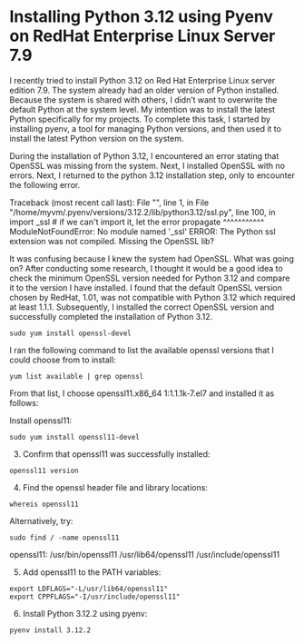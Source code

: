 # Installing Python 3.12 using Pyenv on RedHat Enterprise Linux Server 7.9

I recently tried to install Python 3.12 on Red Hat Enterprise Linux server edition 7.9. The system already had an older version of Python installed. Because the system is shared with others, I didn’t want to overwrite the default Python at the system level. My intention was to install the latest Python specifically for my projects. To complete this task, I started by installing pyenv, a tool for managing Python versions, and then used it to install the latest Python version on the system. 

During the installation of Python 3.12, I encountered an error stating that OpenSSL was missing from the system. Next, I installed OpenSSL with no errors. Next, I returned to the python 3.12 installation step, only to encounter the following error. 

Traceback (most recent call last): File "", line 1, in File "/home/myvm/.pyenv/versions/3.12.2/lib/python3.12/ssl.py", line 100, in import _ssl # if we can't import it, let the error propagate ^^^^^^^^^^^ ModuleNotFoundError: No module named '_ssl' ERROR: The Python ssl extension was not compiled. Missing the OpenSSL lib?

It was confusing because I knew the system had OpenSSL. What was going on? After conducting some research, I thought it would be a good idea to check the minimum OpenSSL version needed for Python 3.12 and compare it to the version I have installed. I found that the default OpenSSL version chosen by RedHat, 1.01, was not compatible with Python 3.12 which required at least 1.1.1. Subsequently, I installed the correct OpenSSL version and successfully completed the installation of Python 3.12.


```shell
sudo yum install openssl-devel
```

I ran the following command to list the available openssl versions that I could choose from to install:
```shell
yum list available | grep openssl
```

From that list, I choose openssl11.x86_64 1:1.1.1k-7.el7 and installed it as follows:


Install openssl11:
``` shell
sudo yum install openssl11-devel
```

3. Confirm that openssl11 was successfully installed:
``` shell
openssl11 version
```

4. Find the openssl header file and library locations:
``` shell
whereis openssl11
```

Alternatively, try:
``` shell
sudo find / -name openssl11
```

openssl11: /usr/bin/openssl11 /usr/lib64/openssl11 /usr/include/openssl11

5. Add openssl11 to the PATH variables:
``` shell
export LDFLAGS="-L/usr/lib64/openssl11"
export CPPFLAGS="-I/usr/include/openssl11"
```

6. Install Python 3.12.2 using pyenv:
``` shell
pyenv install 3.12.2
```
